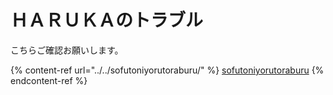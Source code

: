 # ＨＡＲＵＫＡのトラブル

こちらご確認お願いします。

{% content-ref url="../../sofutoniyorutoraburu/" %}
[sofutoniyorutoraburu](../../sofutoniyorutoraburu/)
{% endcontent-ref %}


